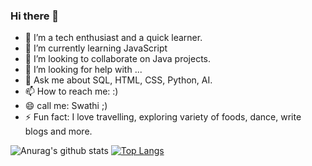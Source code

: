 ### Hi there 👋
- 🔭 I’m a tech enthusiast and a quick learner.
- 🌱 I’m currently learning JavaScript
- 👯 I’m looking to collaborate on Java projects.
- 🤔 I’m looking for help with ...
- 💬 Ask me about SQL, HTML, CSS, Python, AI.
- 📫 How to reach me: :)
- 😄 call me: Swathi ;)
- ⚡ Fun fact: I love travelling, exploring variety of foods, dance, write blogs and more.

![Anurag's github stats](https://github-readme-stats.vercel.app/api?username=swathiprabhu3&show_icons=true&theme=radical)
[![Top Langs](https://github-readme-stats.vercel.app/api/top-langs/?username=swathiprabhu3&layout=compact)](https://github.com/anuraghazra/github-readme-stats)
